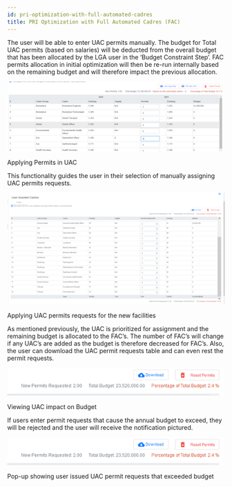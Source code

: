 ```yaml
---
id: pri-optimization-with-full-automated-cadres
title: PRI Optimization with Full Automated Cadres (FAC)
---
```


The user will be able to enter UAC permits manually. The budget for Total UAC permits (based on salaries) will be deducted from the overall budget that has been allocated by the LGA user in the ‘Budget Constraint Step’. FAC permits allocation in initial optimization will then be re-run internally based on the remaining budget and will therefore impact the previous allocation.

![img alt](/img/Permit_UAC1.png)

Applying Permits in UAC

This functionality guides the user in their selection of manually assigning UAC permits requests.

![img alt](/img/Permit_UAC2.png)

Applying UAC permits requests for the new facilities

As mentioned previously, the UAC is prioritized for assignment and the remaining budget is allocated to the FAC’s. The number of FAC’s will change if any UAC’s are added as the budget is therefore decreased for FAC’s. Also, the user can download the UAC permit requests table and can even rest the permit requests.

![img alt](/img/Permit_UAC3.png)

Viewing UAC impact on Budget

If users enter permit requests that cause the annual budget to exceed, they will be rejected and the user will receive the notification pictured.

![img alt](/img/Permit_UAC3.png)

Pop-up showing user issued UAC permit requests that exceeded budget
